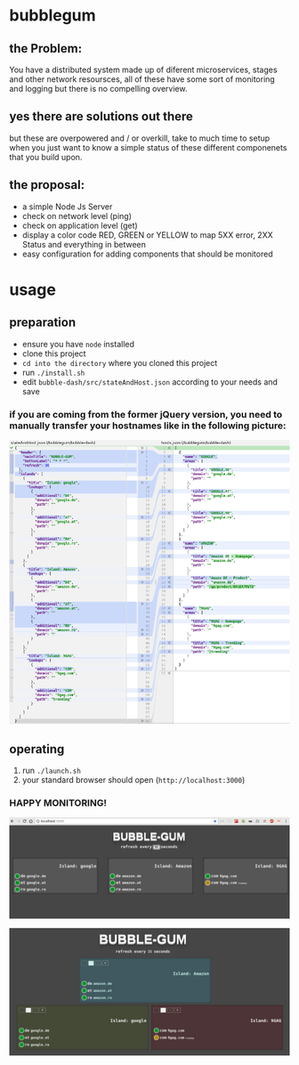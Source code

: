 # bubblegum

## the Problem: 
 You have a distributed system made up of diferent microservices, stages and other network resoursces, all of these have some sort of monitoring and logging but there is no compelling overview.
 
## yes there are solutions out there
but these are overpowered and / or overkill, take to much time to setup when you just want to know a simple status of these different componenets that you build upon. 

## the proposal:
 - a simple Node Js Server
 - check on network level (ping)
 - check on application level (get) 
 - display a color code <span style="text:red">RED</span>, GREEN or YELLOW to map 5XX error, 2XX Status and everything in between
 - easy configuration for adding components that should be monitored
 # usage
 ## preparation
 * ensure you have `node` installed
 * clone this project
 * `cd into the directory` where you cloned this project
 * run `./install.sh`
 * edit `bubble-dash/src/stateAndHost.json` according to your needs and save
   
### if you are coming from the former jQuery version, you need to manually transfer your hostnames like in the following picture:
![diff](https://github.com/realvorl/bubblegum/blob/develop/transfer.png)
   
 ## operating
 1. run `./launch.sh`
 2. your standard browser should open (`http://localhost:3000`)
 
### HAPPY MONITORING!
![what to expect](https://github.com/realvorl/bubblegum/blob/develop/all-greens.png)

![what to expexct](https://github.com/realvorl/bubblegum/blob/develop/all-greens-custom.png)
